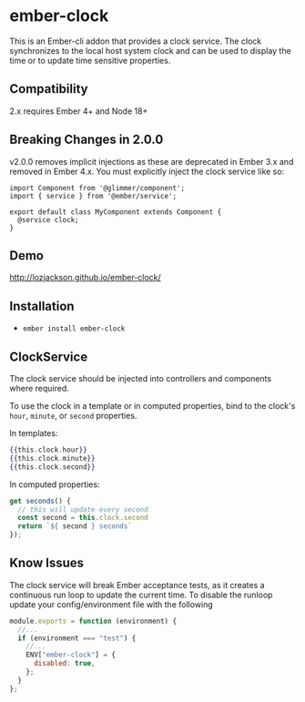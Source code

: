 # ember-clock

This is an Ember-cli addon that provides a clock service. The clock synchronizes to
the local host system clock and can be used to display the time or to update time
sensitive properties.

## Compatibility

2.x requires Ember 4+ and Node 18+

## Breaking Changes in 2.0.0

v2.0.0 removes implicit injections as these are deprecated in Ember 3.x and removed
in Ember 4.x. You must explicitly inject the clock service like so:

```
import Component from '@glimmer/component';
import { service } from '@ember/service';

export default class MyComponent extends Component {
  @service clock;
}
```

## Demo

http://lozjackson.github.io/ember-clock/

## Installation

- `ember install ember-clock`

## ClockService

The clock service should be injected into controllers and components where required.

To use the clock in a template or in computed properties, bind to the clock's
`hour`, `minute`, or `second` properties.

In templates:

```hbs
{{this.clock.hour}}
{{this.clock.minute}}
{{this.clock.second}}
```

In computed properties:

```js
get seconds() {
  // this will update every second
  const second = this.clock.second
  return `${ second } seconds`
});
```

## Know Issues

The clock service will break Ember acceptance tests, as it creates a continuous run loop to update the current time. To disable the runloop update your config/environment file with the following

```js
module.exports = function (environment) {
  //...
  if (environment === "test") {
    //...
    ENV["ember-clock"] = {
      disabled: true,
    };
  }
};
```
